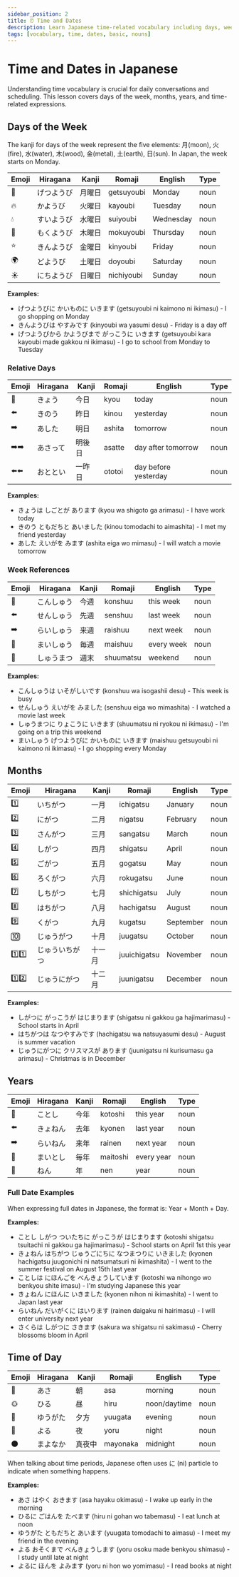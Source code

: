 ```yaml
---
sidebar_position: 2
title: ⏰ Time and Dates
description: Learn Japanese time-related vocabulary including days, weeks, months, and years
tags: [vocabulary, time, dates, basic, nouns]
---
```


# Time and Dates in Japanese

Understanding time vocabulary is crucial for daily conversations and scheduling. This lesson covers days of the week, months, years, and time-related expressions.

## Days of the Week

The kanji for days of the week represent the five elements: 月(moon), 火(fire), 水(water), 木(wood), 金(metal), 土(earth), 日(sun). In Japan, the week starts on Monday.

| Emoji | Hiragana | Kanji | Romaji | English | Type |
|-------|---------|-------|--------|---------|------|
| 🌙 | げつようび | 月曜日 | getsuyoubi | Monday | noun |
| 🔥 | かようび | 火曜日 | kayoubi | Tuesday | noun |
| 💧 | すいようび | 水曜日 | suiyoubi | Wednesday | noun |
| 🌳 | もくようび | 木曜日 | mokuyoubi | Thursday | noun |
| ⭐ | きんようび | 金曜日 | kinyoubi | Friday | noun |
| 🌍 | どようび | 土曜日 | doyoubi | Saturday | noun |
| ☀️ | にちようび | 日曜日 | nichiyoubi | Sunday | noun |

**Examples:**
- げつようびに かいものに いきます (getsuyoubi ni kaimono ni ikimasu) - I go shopping on Monday
- きんようびは やすみです (kinyoubi wa yasumi desu) - Friday is a day off
- げつようびから かようびまで がっこうに いきます (getsuyoubi kara kayoubi made gakkou ni ikimasu) - I go to school from Monday to Tuesday

### Relative Days

| Emoji | Hiragana | Kanji | Romaji | English | Type |
|-------|---------|-------|--------|---------|------|
| 📅 | きょう | 今日 | kyou | today | noun |
| ⬅️ | きのう | 昨日 | kinou | yesterday | noun |
| ➡️ | あした | 明日 | ashita | tomorrow | noun |
| ➡️➡️ | あさって | 明後日 | asatte | day after tomorrow | noun |
| ⬅️⬅️ | おととい | 一昨日 | ototoi | day before yesterday | noun |

**Examples:**
- きょうは しごとが あります (kyou wa shigoto ga arimasu) - I have work today
- きのう ともだちと あいました (kinou tomodachi to aimashita) - I met my friend yesterday
- あした えいがを みます (ashita eiga wo mimasu) - I will watch a movie tomorrow

### Week References

| Emoji | Hiragana | Kanji | Romaji | English | Type |
|-------|---------|-------|--------|---------|------|
| 📆 | こんしゅう | 今週 | konshuu | this week | noun |
| ⬅️ | せんしゅう | 先週 | senshuu | last week | noun |
| ➡️ | らいしゅう | 来週 | raishuu | next week | noun |
| 🔁 | まいしゅう | 毎週 | maishuu | every week | noun |
| 🎉 | しゅうまつ | 週末 | shuumatsu | weekend | noun |

**Examples:**
- こんしゅうは いそがしいです (konshuu wa isogashii desu) - This week is busy
- せんしゅう えいがを みました (senshuu eiga wo mimashita) - I watched a movie last week
- しゅうまつに りょこうに いきます (shuumatsu ni ryokou ni ikimasu) - I'm going on a trip this weekend
- まいしゅう げつようびに かいものに いきます (maishuu getsuyoubi ni kaimono ni ikimasu) - I go shopping every Monday

## Months

| Emoji | Hiragana | Kanji | Romaji | English | Type |
|-------|---------|-------|--------|---------|------|
| 1️⃣ | いちがつ | 一月 | ichigatsu | January | noun |
| 2️⃣ | にがつ | 二月 | nigatsu | February | noun |
| 3️⃣ | さんがつ | 三月 | sangatsu | March | noun |
| 4️⃣ | しがつ | 四月 | shigatsu | April | noun |
| 5️⃣ | ごがつ | 五月 | gogatsu | May | noun |
| 6️⃣ | ろくがつ | 六月 | rokugatsu | June | noun |
| 7️⃣ | しちがつ | 七月 | shichigatsu | July | noun |
| 8️⃣ | はちがつ | 八月 | hachigatsu | August | noun |
| 9️⃣ | くがつ | 九月 | kugatsu | September | noun |
| 🔟 | じゅうがつ | 十月 | juugatsu | October | noun |
| 1️⃣1️⃣ | じゅういちがつ | 十一月 | juuichigatsu | November | noun |
| 1️⃣2️⃣ | じゅうにがつ | 十二月 | juunigatsu | December | noun |

**Examples:**
- しがつに がっこうが はじまります (shigatsu ni gakkou ga hajimarimasu) - School starts in April
- はちがつは なつやすみです (hachigatsu wa natsuyasumi desu) - August is summer vacation
- じゅうにがつに クリスマスが あります (juunigatsu ni kurisumasu ga arimasu) - Christmas is in December

## Years

| Emoji | Hiragana | Kanji | Romaji | English | Type |
|-------|---------|-------|--------|---------|------|
| 📅 | ことし | 今年 | kotoshi | this year | noun |
| ⬅️ | きょねん | 去年 | kyonen | last year | noun |
| ➡️ | らいねん | 来年 | rainen | next year | noun |
| 🔁 | まいとし | 毎年 | maitoshi | every year | noun |
| 📆 | ねん | 年 | nen | year | noun |

### Full Date Examples

When expressing full dates in Japanese, the format is: Year + Month + Day.

**Examples:**
- ことし しがつ ついたちに がっこうが はじまります (kotoshi shigatsu tsuitachi ni gakkou ga hajimarimasu) - School starts on April 1st this year
- きょねん はちがつ じゅうごにちに なつまつりに いきました (kyonen hachigatsu juugonichi ni natsumatsuri ni ikimashita) - I went to the summer festival on August 15th last year
- ことしは にほんごを べんきょうしています (kotoshi wa nihongo wo benkyou shite imasu) - I'm studying Japanese this year
- きょねん にほんに いきました (kyonen nihon ni ikimashita) - I went to Japan last year
- らいねん だいがくに はいります (rainen daigaku ni hairimasu) - I will enter university next year
- さくらは しがつに さきます (sakura wa shigatsu ni sakimasu) - Cherry blossoms bloom in April

## Time of Day

| Emoji | Hiragana | Kanji | Romaji | English | Type |
|-------|---------|-------|--------|---------|------|
| 🌅 | あさ | 朝 | asa | morning | noun |
| 🌞 | ひる | 昼 | hiru | noon/daytime | noun |
| 🌇 | ゆうがた | 夕方 | yuugata | evening | noun |
| 🌙 | よる | 夜 | yoru | night | noun |
| 🌑 | まよなか | 真夜中 | mayonaka | midnight | noun |

When talking about time periods, Japanese often uses に (ni) particle to indicate when something happens.

**Examples:**
- あさ はやく おきます (asa hayaku okimasu) - I wake up early in the morning
- ひるに ごはんを たべます (hiru ni gohan wo tabemasu) - I eat lunch at noon
- ゆうがた ともだちと あいます (yuugata tomodachi to aimasu) - I meet my friend in the evening
- よる おそくまで べんきょうします (yoru osoku made benkyou shimasu) - I study until late at night
- よるに ほんを よみます (yoru ni hon wo yomimasu) - I read books at night
